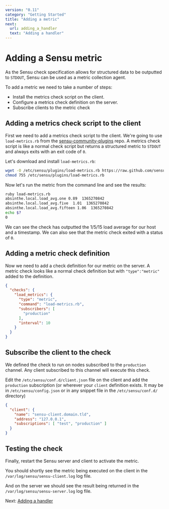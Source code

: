 ```yaml
---
version: "0.11"
category: "Getting Started"
title: "Adding a metric"
next:
  url: adding_a_handler
  text: "Adding a handler"
---
```


# Adding a Sensu metric

As the Sensu check specification allows for structured data to be
outputted to `STDOUT`, Sensu can be used as a metric collection agent.

To add a metric we need to take a number of steps:

* Install the metrics check script on the client.
* Configure a metrics check definition on the server.
* Subscribe clients to the metric check

## Adding a metrics check script to the client

First we need to add a metrics check script to the client. We're going to use `load-metrics.rb` from the
[sensu-community-plugins](https://github.com/sensu/sensu-community-plugins) repo. A metrics check script is like a normal check script but returns a structured metric to `STDOUT` and always exits with an exit code of `0`.

Let's download and install `load-metrics.rb`:

~~~ bash
wget -O /etc/sensu/plugins/load-metrics.rb https://raw.github.com/sensu/sensu-community-plugins/master/plugins/system/load-metrics.rb
chmod 755 /etc/sensu/plugins/load-metrics.rb
~~~

Now let's run the metric from the command line and see the results:

~~~ bash
ruby load-metrics.rb
absinthe.local.load_avg.one 0.89  1365270842
absinthe.local.load_avg.five  1.01  1365270842
absinthe.local.load_avg.fifteen 1.06  1365270842
echo $?
0
~~~

We can see the check has outputted the 1/5/15 load average for our host
and a timestamp. We can also see that the metric check exited with a
status of `0`.

## Adding a metric check definition

Now we need to add a check definition for our metric on the server. A metric check looks like a normal check definition but with `"type":"metric"` added to the definition.

~~~ json
{
  "checks": {
    "load_metrics": {
      "type": "metric",
      "command": "load-metrics.rb",
      "subscribers": [
        "production"
      ],
      "interval": 10
    }
  }
}
~~~

## Subscribe the client to the check

We defined the check to run on nodes subscribed to the `production` channel.
Any client subscribed to this channel will execute this check.

Edit the `/etc/sensu/conf.d/client.json` file on the client and add the
`production` subscription (or wherever your `client` definition exists.  It may
be in `/etc/sensu/config.json` or in any snippet file in the
`/etc/sensu/conf.d/` directory)

~~~ json
{
  "client": {
    "name": "sensu-client.domain.tld",
    "address": "127.0.0.1",
    "subscriptions": [ "test", "production" ]
  }
}
~~~

## Testing the check

Finally, restart the Sensu server and client to activate the metric. 

You should shortly see the metric being executed on the client in the
`/var/log/sensu/sensu-client.log` log file.

And on the server we should see the result being returned in the
`/var/log/sensu/sensu-server.log` log file.

Next: [Adding a handler](adding_a_handler)
